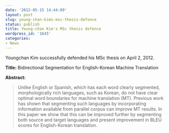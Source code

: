 ```yaml
---
date: '2012-05-15 14:44:09'
layout: post
slug: young-chan-kims-msc-thesis-defence
status: publish
title: Young-chan Kim's MSc thesis defence
wordpress_id: '1645'
categories:
- News
---
```


Youngchan Kim successfully defended his MSc thesis on April 2, 2012.

**Title:** Bidirectional Segmentation for English-Korean Machine Translation

**Abstract:**
> Unlike English or Spanish, which has each word clearly segmented, morphologically rich languages, such as Korean, do not have clear optimal word boundaries for machine translation (MT). Previous work has shown that segmenting such languages by incorporating information available from parallel corpus can improve MT results. In this paper we show that this can be improved further by segmenting both source and target languages and present improvement in BLEU scores for English-Korean translation.
